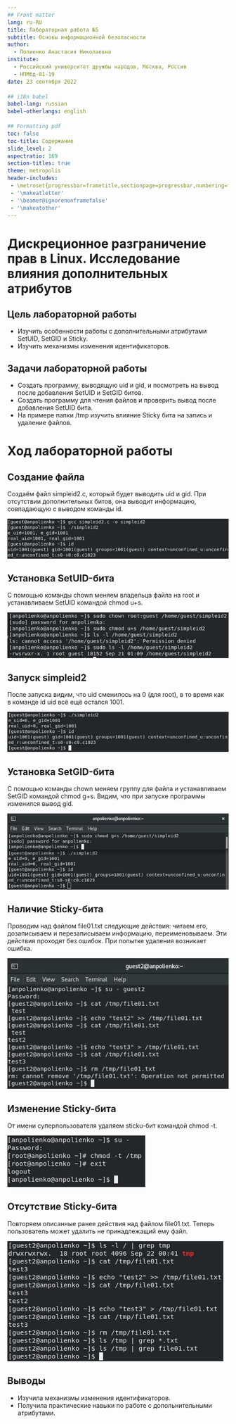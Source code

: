 ```yaml
---
## Front matter
lang: ru-RU
title: Лабораторная работа №5
subtitle: Основы информационной безопасности
author:
  - Полиенко Анастасия Николаевна
institute:
  - Российский университет дружбы народов, Москва, Россия
  - НПМбд-01-19
date: 23 сентября 2022

## i18n babel
babel-lang: russian
babel-otherlangs: english

## Formatting pdf
toc: false
toc-title: Содержание
slide_level: 2
aspectratio: 169
section-titles: true
theme: metropolis
header-includes:
 - \metroset{progressbar=frametitle,sectionpage=progressbar,numbering=fraction}
 - '\makeatletter'
 - '\beamer@ignorenonframefalse'
 - '\makeatother'
---
```


# Дискреционное разграничение прав в Linux. Исследование влияния дополнительных атрибутов

## Цель лабораторной работы

- Изучить особенности работы с дополнительными атрибутами SetUID, SetGID и Sticky.
- Изучить механизмы изменения идентификаторов.

## Задачи лабораторной работы

- Создать программу, выводящую uid и gid, и посмотреть на вывод после добавления SetUID и SetGID битов.
- Создать программу для чтения файлов и проверить вывод после добавления SetUID бита.
- На примере папки /tmp изучить влияние Sticky бита на запись и удаление файлов.

# Ход лабораторной работы

## Создание файла

Создаём файл simpleid2.c, который будет выводить uid и gid. При отсутствии дополнительных битов, она выводит информацию, совпадающую с выводом команды id.

![Результат работы simpleid2](image/Screenshot_4.jpg)

## Установка SetUID-бита

С помощью команды chown меняем владельца файла на root и устанавливаем SetUID командой chmod u+s.

![Установка SetUID-бита](image/Screenshot_5.jpg)

## Запуск simpleid2

После запуска видим, что uid сменилось на 0 (для root), в то время как в команде id uid всё ещё остался 1001.

![Результат работы simpleid2](image/Screenshot_6.jpg)

## Установка SetGID-бита

С помощью команды chown меняем группу для файла и устанавливаем SetGID командой chmod g+s. Видим, что при запуске программы изменился вывод gid.

![Установка setGID-бита](image/Screenshot_7.jpg)

## Наличие Sticky-бита

Проводим над файлом file01.txt следующие действия: читаем его, дозаписываем и перезаписываем информацию, переименовываем. Эти действия проходят без ошибок. При попытке удаления возникает ошибка.

![Действия над файлом](image/Screenshot_12.jpg)

## Изменение Sticky-бита

От имени суперпользователя удаляем sticku-бит командой chmod -t.

![Удаление Sticky-бита](image/Screenshot_13.jpg)

## Отсутствие Sticky-бита

Повторяем описанные ранее действия над файлом file01.txt. Теперь пользователь может удалить не принадлежащий ему файл.

![Действия над файлом](image/Screenshot_14.jpg)

## Выводы

- Изучила механизмы изменения идентификаторов.
- Получила практические навыки по работе с допольнительными атрибутами.

